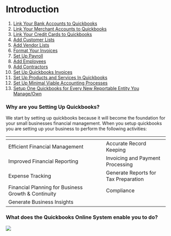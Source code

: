# Introduction

1. [Link Your Bank Accounts to Quickbooks](how-to-setup-a-bank-account-in-quickbooks.md)
2. [Link Your Merchant Accounts to Quickbooks](link-your-merchant-accounts.md)
3. [Link Your Credit Cards to Quickbooks ](link-your-credit-card-accounts.md)
4. [Add Customer Lists](add-customer-lists.md)
5. [Add Vendor Lists](add-vendor-lists.md)
6. [Format Your Invoices](format-your-invoices.md)
7. [Set Up Payroll](set-up-payroll.md)
8. [Add Employees](add-employees.md)
9. [Add Contractors](add-contractors.md)
10. [Set Up Quickbooks Invoices](set-up-quickbooks-invoices.md)
11. [Set Up Products and Services In Quickbooks](set-up-products-and-services-in-quickbooks.md)
12. [Set Up Minimal Viable Accounting Processes](set-up-minimal-viable-accounting-processes.md)
13. [Setup One Quickbooks for Every New Reportable Entity You Manage/Own](setup-one-quickbooks-for-every-new-reportable-entity-you-manage-own.md)



### Why are you Setting Up Quickbooks?

We start by setting up quickbooks because it will become the foundation for your small businesses financial management. When you setup quickbooks you are setting up your business to perform the following activities:

<table data-header-hidden data-full-width="false"><thead><tr><th width="292"></th><th></th></tr></thead><tbody><tr><td>Efficient Financial Management</td><td>Accurate Record Keeping</td></tr><tr><td>Improved Financial Reporting</td><td>Invoicing and Payment Processing</td></tr><tr><td>Expense Tracking</td><td>Generate Reports for Tax Preparation</td></tr><tr><td>Financial Planning for Business Growth &#x26; Continuity</td><td>Compliance</td></tr><tr><td>Generate Business Insights</td><td></td></tr></tbody></table>

###

### What does the Quickbooks Online System enable you to do?

![](https://lh5.googleusercontent.com/Hros5THD1hgS5leU5o7S1nZu8Dt3RL3S73PKVUVsZ\_WNBJqf9zY2dvovfTudh-WrHNR461UDING9uej344KTfsMqpNV-7qX3HBNhC61LDJ7kE3kA2zaLi-euD3fNDxLaP9EROMllxoqSc5locraSQbE)

